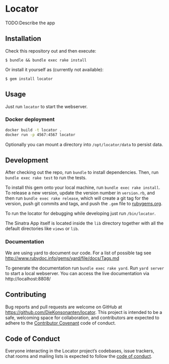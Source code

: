 # Locator

TODO:Describe the app

## Installation

Check this repository out and then execute:

    $ bundle && bundle exec rake install

Or install it yourself as (currently not available):

    $ gem install locator

## Usage

Just run `locator` to start the webserver.

### Docker deployment
```bash
docker build -t locator .
docker run -p 4567:4567 locator 
```

Optionally you can mount a directory into `/opt/locator/data` to persist data.


## Development

After checking out the repo, run `bundle` to install dependencies. Then, run `bundle exec rake test` to run the tests.

To install this gem onto your local machine, run `bundle exec rake install`. To release a new version, update the version number in `version.rb`, and then run `bundle exec rake release`, which will create a git tag for the version, push git commits and tags, and push the `.gem` file to [rubygems.org](https://rubygems.org).

To run the locator for debugging while developing just run `/bin/locator`.

The Sinatra App itself is located inside the `lib` directory together with all the default directories like `views` or `lib`.

### Documentation

We are using yard to document our code. For a list of possible tag see http://www.rubydoc.info/gems/yard/file/docs/Tags.md

To generate the documentation run `bundle exec rake yard`. Run `yard server` to start a local webserver. You can access the live documentation via http://localhost:8808/


## Contributing

Bug reports and pull requests are welcome on GitHub at https://github.com/DieKonsonanten/locator. This project is intended to be a safe, welcoming space for collaboration, and contributors are expected to adhere to the [Contributor Covenant](http://contributor-covenant.org) code of conduct.

## Code of Conduct

Everyone interacting in the Locator project’s codebases, issue trackers, chat rooms and mailing lists is expected to follow the [code of conduct](https://github.com/DieKonsonanten/locator/blob/master/CODE_OF_CONDUCT.md).
